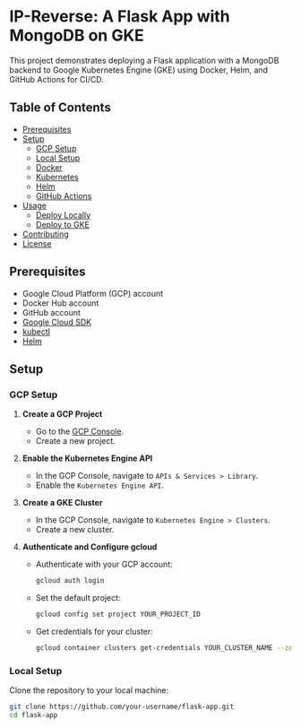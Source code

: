 # IP-Reverse: A Flask App with MongoDB on GKE

This project demonstrates deploying a Flask application with a MongoDB backend to Google Kubernetes Engine (GKE) using Docker, Helm, and GitHub Actions for CI/CD.

## Table of Contents

- [Prerequisites](#prerequisites)
- [Setup](#setup)
  - [GCP Setup](#gcp-setup)
  - [Local Setup](#local-setup)
  - [Docker](#docker)
  - [Kubernetes](#kubernetes)
  - [Helm](#helm)
  - [GitHub Actions](#github-actions)
- [Usage](#usage)
  - [Deploy Locally](#deploy-locally)
  - [Deploy to GKE](#deploy-to-gke)
- [Contributing](#contributing)
- [License](#license)

## Prerequisites

- Google Cloud Platform (GCP) account
- Docker Hub account
- GitHub account
- [Google Cloud SDK](https://cloud.google.com/sdk/docs/install)
- [kubectl](https://kubernetes.io/docs/tasks/tools/install-kubectl/)
- [Helm](https://helm.sh/docs/intro/install/)

## Setup

### GCP Setup

1. **Create a GCP Project**
   - Go to the [GCP Console](https://console.cloud.google.com/).
   - Create a new project.

2. **Enable the Kubernetes Engine API**
   - In the GCP Console, navigate to `APIs & Services > Library`.
   - Enable the `Kubernetes Engine API`.

3. **Create a GKE Cluster**
   - In the GCP Console, navigate to `Kubernetes Engine > Clusters`.
   - Create a new cluster.

4. **Authenticate and Configure gcloud**
   - Authenticate with your GCP account:
     ```sh
     gcloud auth login
     ```
   - Set the default project:
     ```sh
     gcloud config set project YOUR_PROJECT_ID
     ```
   - Get credentials for your cluster:
     ```sh
     gcloud container clusters get-credentials YOUR_CLUSTER_NAME --zone YOUR_CLUSTER_ZONE
     ```

### Local Setup

Clone the repository to your local machine:

```sh
git clone https://github.com/your-username/flask-app.git
cd flask-app
